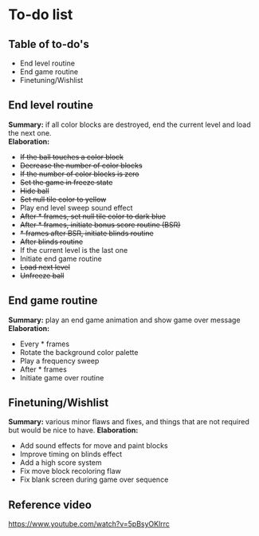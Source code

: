 # To-do list

## Table of to-do's
- End level routine
- End game routine
- Finetuning/Wishlist

## End level routine
**Summary:** if all color blocks are destroyed, end the current level and load the next one.  
**Elaboration:**
- ~~If the ball touches a color block~~
- ~~Decrease the number of color blocks~~
- ~~If the number of color blocks is zero~~
- ~~Set the game in freeze state~~
- ~~Hide ball~~
- ~~Set null tile color to yellow~~
- Play end level sweep sound effect
- ~~After \* frames, set null tile color to dark blue~~
- ~~After \* frames, initiate bonus score routine (BSR)~~
- ~~\* frames after BSR, initiate blinds routine~~
- ~~After blinds routine~~
- If the current level is the last one
- Initiate end game routine
- ~~Load next level~~
- ~~Unfreeze ball~~

## End game routine
**Summary:** play an end game animation and show game over message  
**Elaboration:**
- Every \* frames
- Rotate the background color palette
- Play a frequency sweep
- After \* frames
- Initiate game over routine

## Finetuning/Wishlist
**Summary:** various minor flaws and fixes, and things that are not required but would be nice to have.
**Elaboration:**
- Add sound effects for move and paint blocks
- Improve timing on blinds effect
- Add a high score system
- Fix move block recoloring flaw
- Fix blank screen during game over sequence

## Reference video
https://www.youtube.com/watch?v=5pBsyOKlrrc
